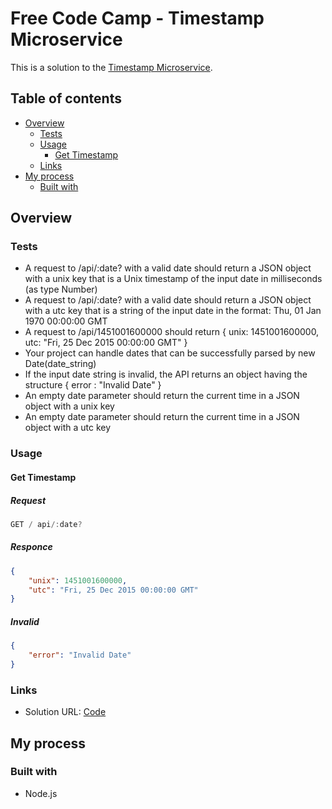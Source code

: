 # Free Code Camp - Timestamp Microservice

This is a solution to the [Timestamp Microservice](https://www.freecodecamp.org/learn/back-end-development-and-apis/back-end-development-and-apis-projects/timestamp-microservice).

## Table of contents

- [Overview](#overview)
  - [Tests](#tests)
  - [Usage](#usage)
    - [Get Timestamp](#get-timestamp)
  - [Links](#links)
- [My process](#my-process)
  - [Built with](#built-with)

## Overview

### Tests

- A request to /api/:date? with a valid date should return a JSON object with a unix key that is a Unix timestamp of the input date in milliseconds (as type Number)
- A request to /api/:date? with a valid date should return a JSON object with a utc key that is a string of the input date in the format: Thu, 01 Jan 1970 00:00:00 GMT
- A request to /api/1451001600000 should return { unix: 1451001600000, utc: "Fri, 25 Dec 2015 00:00:00 GMT" }
- Your project can handle dates that can be successfully parsed by new Date(date_string)
- If the input date string is invalid, the API returns an object having the structure { error : "Invalid Date" }
- An empty date parameter should return the current time in a JSON object with a unix key
- An empty date parameter should return the current time in a JSON object with a utc key

### Usage

#### Get Timestamp

##### Request

```js
GET / api/:date?
```

##### Responce

```json
{
	"unix": 1451001600000,
	"utc": "Fri, 25 Dec 2015 00:00:00 GMT"
}
```

##### Invalid

```json
{
	"error": "Invalid Date"
}
```

### Links

- Solution URL: [Code]()

## My process

### Built with

- Node.js
